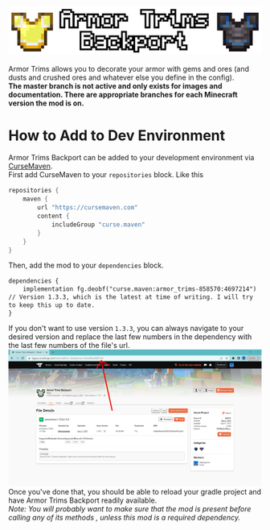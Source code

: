 <div align="center"><img src="https://raw.githubusercontent.com/Hipposgrumm/armor-trims/master/images/banner.png" alt="Armor Trims" title="Do you like my white and gold armor trim?"></div><br>
Armor Trims allows you to decorate your armor with gems and ores (and dusts and crushed ores and whatever else you define in the config).<br>
<strong>The master branch is not active and only exists for images and documentation. There are appropriate branches for each Minecraft version the mod is on.</strong>

# How to Add to Dev Environment

Armor Trims Backport can be added to your development environment via [CurseMaven](cursemaven.com).<br>
First add CurseMaven to your `repositories` block. Like this
```gradle
repositories {
	maven {
		url "https://cursemaven.com"
		content {
			includeGroup "curse.maven"
		}
	}
}
```

Then, add the mod to your `dependencies` block.
```
dependencies {
	implementation fg.deobf("curse.maven:armor_trims-858570:4697214") // Version 1.3.3, which is the latest at time of writing. I will try to keep this up to date.
}
```
If you don't want to use version `1.3.3`, you can always navigate to your desired version and replace the last few numbers in the dependency with the last few numbers of the file's url.
<img src="https://raw.githubusercontent.com/Hipposgrumm/armor-trims/master/images/import_tutorial_custom_install.jpg" alt="In case you can't see it, it's the numbers at the end of the url when viewing a file.">
Once you've done that, you should be able to reload your gradle project and have Armor Trims Backport readily available.<br>
<i>Note: You will probably want to make sure that the mod is present before calling any of its methods , unless this mod is a required dependency.</i>
